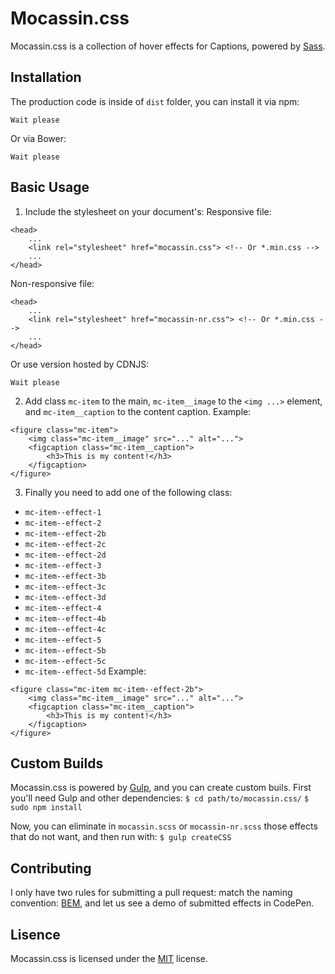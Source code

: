 # Mocassin.css
Mocassin.css is a collection of hover effects for Captions, powered by [Sass](http://sass-lang.com/).

## Installation
The production code is inside of `dist` folder, you can install it via npm:
```
Wait please
```

Or via Bower:
```
Wait please
```

## Basic Usage
1. Include the stylesheet on your document's:
Responsive file:
```
<head>
	...
	<link rel="stylesheet" href="mocassin.css"> <!-- Or *.min.css -->
	...
</head>
```
Non-responsive file:
```
<head>
	...
	<link rel="stylesheet" href="mocassin-nr.css"> <!-- Or *.min.css -->
	...
</head>
```
Or use version hosted by CDNJS:
```
Wait please
```
2. Add class `mc-item` to the main, `mc-item__image` to the `<img ...>` element, and `mc-item__caption` to the content caption.
Example:
```
<figure class="mc-item">
	<img class="mc-item__image" src="..." alt="...">
	<figcaption class="mc-item__caption">
		<h3>This is my content!</h3>
	</figcaption>
</figure>
```
3. Finally you need to add one of the following class:
- `mc-item--effect-1`
- `mc-item--effect-2`
- `mc-item--effect-2b`
- `mc-item--effect-2c`
- `mc-item--effect-2d`
- `mc-item--effect-3`
- `mc-item--effect-3b`
- `mc-item--effect-3c`
- `mc-item--effect-3d`
- `mc-item--effect-4`
- `mc-item--effect-4b`
- `mc-item--effect-4c`
- `mc-item--effect-5`
- `mc-item--effect-5b`
- `mc-item--effect-5c`
- `mc-item--effect-5d`
Example:
```
<figure class="mc-item mc-item--effect-2b">
	<img class="mc-item__image" src="..." alt="...">
	<figcaption class="mc-item__caption">
		<h3>This is my content!</h3>
	</figcaption>
</figure>
```

## Custom Builds
Mocassin.css is powered by [Gulp](http://gulpjs.com/), and you can create custom buils. First you'll need Gulp and other dependencies:
`$ cd path/to/mocassin.css/`
`$ sudo npm install`

Now, you can eliminate in `mocassin.scss` or `mocassin-nr.scss` those effects that do not want, and then run with:
`$ gulp createCSS`

## Contributing 
I only have two rules for submitting a pull request: match the naming convention: [BEM](https://en.bem.info/methodology/), and let us see a demo of submitted effects in CodePen.

## Lisence
Mocassin.css is licensed under the [MIT](http://opensource.org/licenses/MIT) license.